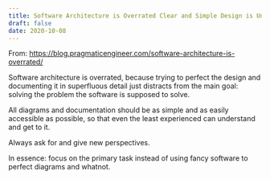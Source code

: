 ```yaml
---
title: Software Architecture is Overrated Clear and Simple Design is Underrated
draft: false
date: 2020-10-08
---
```


From: https://blog.pragmaticengineer.com/software-architecture-is-overrated/

Software architecture is overrated, because trying to perfect the design and documenting it in superfluous detail just distracts from the main goal: solving the problem the software is supposed to solve.

All diagrams and documentation should be as simple and as easily accessible as possible, so that even the least experienced can understand and get to it.

Always ask for and give new perspectives.

In essence: focus on the primary task instead of using fancy software to perfect diagrams and whatnot. 